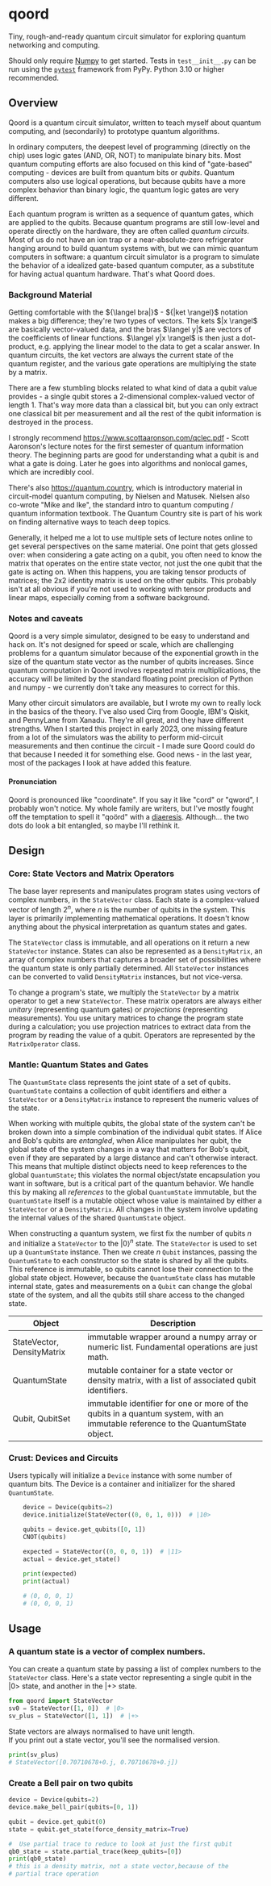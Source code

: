 # qoord
Tiny, rough-and-ready quantum circuit simulator for exploring quantum 
networking and computing.

Should only require [Numpy](https://numpy.org) to get started.  Tests in
`test__init__.py` can be run using the 
[`pytest`](https://docs.pytest.org/en/8.0.x/) framework from PyPy.  Python 3.10 or higher recommended.

## Overview
Qoord is a quantum circuit simulator, written to teach myself about quantum 
computing, and (secondarily) to prototype quantum algorithms.  

In ordinary computers, the deepest level of programming (directly on the 
chip) uses logic gates (AND, OR, NOT) to manipulate binary bits.  Most 
quantum computing efforts are also focused on this kind of "gate-based" 
computing - devices are built from quantum bits or _qubits_.  Quantum 
computers also use logical operations, but because qubits have a more 
complex behavior than binary logic, the quantum logic gates are very 
different.

Each quantum program is written as a sequence of quantum gates, which are 
applied to the qubits.  Because quantum programs are still low-level and 
operate directly on the hardware, they are often called _quantum 
circuits_.  Most of us do not have an ion trap or a near-absolute-zero
refrigerator hanging around to build quantum systems with, but we can mimic 
quantum computers in software:  a quantum circuit simulator is a program to 
simulate the behavior of a idealized gate-based quantum computer, as a 
substitute for having actual quantum hardware.  That's what Qoord does.

### Background Material
Getting comfortable with the ${\langel bra|}$ - ${|ket \rangel}$ notation makes a big 
difference; they're two types of vectors.  The kets $|x \rangel$ are basically 
vector-valued data, and the bras $\langel y|$ are vectors of the coefficients 
of linear functions.  $\langel y|x \rangel$ is then just a dot-product, e.g. applying 
the linear model to the data to get a scalar answer.  In quantum circuits, 
the ket vectors are always the current state of the quantum register, and 
the various gate operations are multiplying the state by a matrix.  

There are a few stumbling blocks related to what kind of data a qubit value 
provides - a single qubit stores a 2-dimensional complex-valued vector of 
length 1.  That's way more data than a classical bit, but you can only 
extract one classical bit per measurement and all the rest of the qubit 
information is destroyed in the process.

I strongly recommend https://www.scottaaronson.com/qclec.pdf - Scott 
Aaronson's lecture notes for the first semester of quantum information 
theory.  The beginning parts are good for understanding what a qubit is 
and what a gate is doing.  Later he goes into algorithms and nonlocal
games, which are incredibly cool.  

There's also https://quantum.country, which
is introductory material in circuit-model quantum computing, by Nielsen 
and Matusek.  Nielsen also co-wrote "Mike and Ike", the standard intro to 
quantum computing / quantum information textbook.  The Quantum Country 
site is part of his work on finding alternative ways to teach deep topics.

Generally, it helped me a lot to use multiple sets of lecture notes online 
to get several perspectives on the same material.  One point that gets
glossed over:  when considering a gate acting on a qubit, you often
need to know the matrix that operates on the entire state vector, not just
the one qubit that the gate is acting on.  When this happens, you are 
taking tensor products of matrices; the 2x2 identity matrix is used on the 
other qubits.  This probably isn't at all obvious if you're not used to 
working with tensor products and linear maps, especially coming from a 
software background.

### Notes and caveats
Qoord is a very simple simulator, designed to be easy to understand and 
hack on.  It's not designed for speed or scale, which are challenging 
problems for a quantum simulator because of the exponential growth in 
the size of the quantum state vector as the number of qubits 
increases.  Since quantum computation in Qoord involves repeated matrix 
multiplications, the accuracy will be limited by the standard floating point 
precision of Python and numpy - we currently don't take any measures to 
correct for this.

Many other circuit simulators are available, but I wrote my own to 
really lock in the basics of the theory.  I've also used Cirq from Google,
IBM's Qiskit, and PennyLane from Xanadu.  They're all great, and they have
different strengths.  When I started this project in early 2023, one missing
feature from a lot of the simulators was the ability to perform mid-circuit
measurements and then continue the circuit - I made sure Qoord could do 
that because I needed it for something else.  Good news - in the last year, 
most of the packages I look at have added this feature.

#### Pronunciation
Qoord is pronounced like "coordinate".  If you say it like "cord" or 
"qword", I probably won't notice.   My whole family are writers,
but I've mostly fought off the temptation to spell it "qoörd" with a 
[diaeresis](https://www.newyorker.com/culture/culture-desk/the-curse-of-the-diaeresis).  Although...
the two dots do look a bit entangled, so maybe I'll rethink it.


## Design
### Core: State Vectors and Matrix Operators
The base layer represents and manipulates program states using vectors of 
complex numbers, in the `StateVector` class.  Each state is a complex-valued
vector of length $2^n$, where $n$ is the number of qubits in the 
system.  This layer is primarily implementing mathematical operations.  It 
doesn't know anything about the physical interpretation as quantum states 
and gates.

The `StateVector` class is immutable, and all operations on it return a 
new `StateVector` instance.  States can also be represented as a 
`DensityMatrix`, an array of complex numbers that captures a broader set 
of possibilities where the quantum state is only partially determined.  All
`StateVector` instances can be converted to valid `DensityMatrix` 
instances, but not vice-versa.

To change a program's state, we multiply the `StateVector` by a matrix 
operator to get a new `StateVector`.  These matrix operators are always 
either _unitary_ (representing quantum gates) or _projections_ (representing 
measurements).  You use unitary matrices to change the program state during
a calculation; you use projection matrices to extract data from the program 
by reading the value of a qubit.  Operators are represented by the 
`MatrixOperator` class.

### Mantle: Quantum States and Gates

The `QuantumState` class represents the joint state of a set of 
qubits.  `QuantumState` contains a collection of qubit identifiers and 
either a `StateVector` or a `DensityMatrix` instance to represent the 
numeric values of the state.

When working with multiple qubits, the global state of the system can't be
broken down into a simple combination of the individual qubit states.  If
Alice and Bob's qubits are _entangled_, when Alice manipulates her qubit,
the global state of the system changes in a way that matters for Bob's qubit,
even if they are separated by a large distance and can't otherwise
interact.  This means that multiple distinct objects need to keep references 
to the global `QuantumState`; this violates the normal object/state 
encapsulation you want in software, but is a critical part of the quantum 
behavior.  We handle this by making all _references_ to the global 
`QuantumState` immutable, but the `QuantumState` itself is a mutable object
whose value is maintained by either a `StateVector` or a `DensityMatrix`.  All 
changes in the system involve updating the internal values of the shared
`QuantumState` object.

When constructing a quantum system, we first fix the number of qubits $n$ 
and initialize a `StateVector` to the ${\left|0\right\rangle}^n$ state.  The
`StateVector` is used to set up a `QuantumState` instance.  Then we 
create $n$ `Qubit` instances, passing the `QuantumState` to each constructor 
so the state is shared by all the qubits.  This reference is immutable, so 
qubits cannot lose their connection to the global state object.  However, 
because the `QuantumState` class has mutable internal state, gates and
measurements on a `Qubit` can change the global state of the system, 
and all the qubits still share access to the changed state.

| Object | Description |
|---|---|
| StateVector, DensityMatrix  | immutable wrapper around a numpy array  or numeric list.  Fundamental operations are just math. |
| QuantumState | mutable container for a state vector or density matrix, with a list of associated qubit identifiers. |
|Qubit, QubitSet | immutable identifier for one or more of the qubits in a quantum system, with an immutable reference to the QuantumState object. |



### Crust: Devices and Circuits
Users typically will initialize a `Device` instance with some number of
quantum bits.  The Device is a container and initializer for the shared 
`QuantumState`.

```python
    device = Device(qubits=2)
    device.initialize(StateVector((0, 0, 1, 0)))  # |10>

    qubits = device.get_qubits([0, 1])
    CNOT(qubits)

    expected = StateVector((0, 0, 0, 1))  # |11>
    actual = device.get_state()
    
    print(expected)
    print(actual)

    # (0, 0, 0, 1)
    # (0, 0, 0, 1)
```

## Usage

### A quantum state is a vector of complex numbers.
You can create a quantum state by passing a list of complex numbers 
to the `StateVector` class.  Here's a state vector representing a
single qubit in the |0> state, and another in the |+> state.
```python
from qoord import StateVector
sv0 = StateVector([1, 0])  # |0>
sv_plus = StateVector([1, 1])  # |+>
```
State vectors are always normalised to have unit length.  
If you print out a state vector, you'll see the normalised version.
```python
print(sv_plus)
# StateVector([0.70710678+0.j, 0.70710678+0.j])
```


### Create a Bell pair on two qubits
```python
device = Device(qubits=2)
device.make_bell_pair(qubits=[0, 1])

qubit = device.get_qubit(0)
state = qubit.get_state(force_density_matrix=True)

#  Use partial trace to reduce to look at just the first qubit
qb0_state = state.partial_trace(keep_qubits=[0])
print(qb0_state)  
# this is a density matrix, not a state vector,because of the 
# partial trace operation

```
